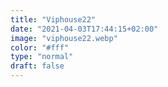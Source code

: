 ```yaml
---
title: "Viphouse22"
date: "2021-04-03T17:44:15+02:00"
image: "viphouse22.webp"
color: "#fff"
type: "normal"
draft: false
---
```


